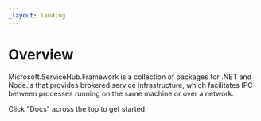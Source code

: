 ```yaml
---
_layout: landing
---
```


# Overview

Microsoft.ServiceHub.Framework is a collection of packages for .NET and Node.js that provides brokered service infrastructure, which facilitates IPC between processes running on the same machine or over a network.

Click "Docs" across the top to get started.
